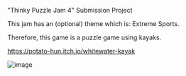 "Thinky Puzzle Jam 4" Submission Project

This jam has an (optional) theme which is: Extreme Sports.

Therefore, this game is a puzzle game using kayaks.

https://potato-hun.itch.io/whitewater-kayak

![image](https://github.com/potatohun/Thinky-Puzzle-Game-Jam-4/assets/107704298/ea7a727e-bddd-472e-84ee-b073e7bfeb8b)
